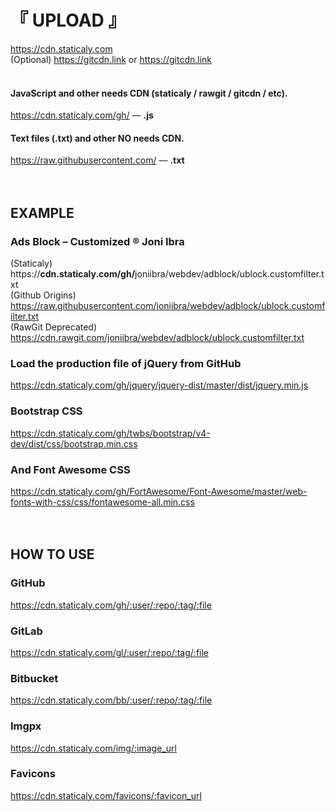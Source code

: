 # 『 UPLOAD 』

https://cdn.staticaly.com
<br />(Optional) https://gitcdn.link or https://gitcdn.link
<br /><br />

#### JavaScript and other needs CDN (staticaly / rawgit / gitcdn / etc).
https://cdn.staticaly.com/gh/  ––  <b>.js</b>
<br />
#### Text files (.txt) and other NO needs CDN.
https://raw.githubusercontent.com/  ––  <b>.txt</b>
<br /><br /><br />


## EXAMPLE

### Ads Block – Customized ® Joni Ibra
(Staticaly) https://<b>cdn.staticaly.com/gh/</b>joniibra/webdev/adblock/ublock.customfilter.txt
<br />(Github Origins) https://raw.githubusercontent.com/joniibra/webdev/adblock/ublock.customfilter.txt
<br />(RawGit Deprecated) https://cdn.rawgit.com/joniibra/webdev/adblock/ublock.customfilter.txt
<br />
### Load the production file of jQuery from GitHub
https://cdn.staticaly.com/gh/jquery/jquery-dist/master/dist/jquery.min.js
<br />
### Bootstrap CSS
https://cdn.staticaly.com/gh/twbs/bootstrap/v4-dev/dist/css/bootstrap.min.css
<br />
### And Font Awesome CSS
https://cdn.staticaly.com/gh/FortAwesome/Font-Awesome/master/web-fonts-with-css/css/fontawesome-all.min.css
<br /><br /><br />


## HOW TO USE

### GitHub
https://cdn.staticaly.com/gh/:user/:repo/:tag/:file
<br />
### GitLab
https://cdn.staticaly.com/gl/:user/:repo/:tag/:file
<br />
### Bitbucket
https://cdn.staticaly.com/bb/:user/:repo/:tag/:file
<br />
### Imgpx
https://cdn.staticaly.com/img/:image_url
<br />
### Favicons
https://cdn.staticaly.com/favicons/:favicon_url
<br /><br /><br />
